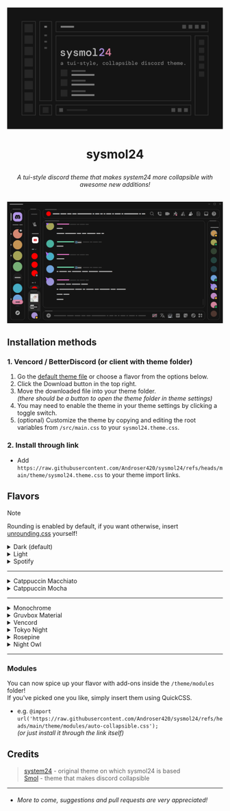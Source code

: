 ![preview](/assets/sysmol24.png)

# <p align="center"> sysmol24 </p>

###### <p align="center">A tui-style discord theme that makes system24 more collapsible with awesome new additions!</p>

![screenshot](/assets/screenshot.png)

## Installation methods

### 1. Vencord / BetterDiscord (or client with theme folder)

1. Go the [default theme file](https://github.com/Androser420/sysmol24/blob/main/theme/sysmol24.theme.css) or choose a flavor from the options below.
2. Click the Download button in the top right.
3. Move the downloaded file into your theme folder.  
*(there should be a button to open the theme folder in theme settings)*
4. You may need to enable the theme in your theme settings by clicking a toggle switch.
5. (optional) Customize the theme by copying and editing the root variables from `/src/main.css` to your `sysmol24.theme.css`.

### 2. Install through link

- Add `https://raw.githubusercontent.com/Androser420/sysmol24/refs/heads/main/theme/sysmol24.theme.css` to your theme import links.

## Flavors

> [!NOTE]  
> Rounding is enabled by default, if you want otherwise, insert [unrounding.css](https://refact0r.github.io/system24/src/unrounding.css) yourself!

<details><summary>Dark (default)</summary>

- `https://raw.githubusercontent.com/Androser420/sysmol24/refs/heads/main/theme/sysmol24.theme.css`

![default](/assets/dark.png)
</details>
<details><summary>Light</summary>

- `https://raw.githubusercontent.com/Androser420/sysmol24/refs/heads/main/theme/flavors/light/main.theme.css`

![light](/assets/light.png)
</details>
<details><summary>Spotify</summary>

- `https://raw.githubusercontent.com/Androser420/sysmol24/refs/heads/main/theme/flavors/spotify-text/main.theme.css`

![spotify](/assets/spotify-text.png)
</details>

---

<details><summary>Catppuccin Macchiato</summary>

- `https://raw.githubusercontent.com/Androser420/sysmol24/refs/heads/main/theme/flavors/catppuccin-macchiato/main.theme.css`

![macchiato](/assets/catppuccin-macchiato.png)
</details>
<details><summary>Catppuccin Mocha</summary>

- `https://raw.githubusercontent.com/Androser420/sysmol24/refs/heads/main/theme/flavors/catppuccin-mocha/main.theme.css`

![mocha](/assets/catppuccin-mocha.png)
</details>

---

<details><summary>Monochrome</summary>

- `https://raw.githubusercontent.com/Androser420/sysmol24/refs/heads/main/theme/flavors/monochrome/main.theme.css`

![monochrome](/assets/monochrome.png)
</details>
<details><summary>Gruvbox Material</summary>

- `https://raw.githubusercontent.com/Androser420/sysmol24/refs/heads/main/theme/flavors/gruvbox-material/main.theme.css`

![gruvbox](/assets/gruvbox-material.png)
</details>
<details><summary>Vencord</summary>

- `https://raw.githubusercontent.com/Androser420/sysmol24/refs/heads/main/theme/flavors/vencord/main.theme.css`

![vencord](/assets/vencord.png)
</details>
<details><summary>Tokyo Night</summary>

- `https://raw.githubusercontent.com/Androser420/sysmol24/refs/heads/main/theme/flavors/tokyo-night/main.theme.css`

![tokyo-night](/assets/tokyo-night.png)
</details>
<details><summary>Rosepine</summary>

- `https://raw.githubusercontent.com/Androser420/sysmol24/refs/heads/main/theme/flavors/rosepine/main.theme.css`

![rosepine](/assets/rosepine.png)
</details>
<details><summary>Night Owl</summary>

- `https://raw.githubusercontent.com/Androser420/sysmol24/refs/heads/main/theme/flavors/night-owl/main.theme.css`

![night-owl](/assets/night-owl.png)
</details>

---

### Modules
You can now spice up your flavor with add-ons inside the `/theme/modules` folder!  
If you've picked one you like, simply insert them using QuickCSS.  
- e.g. `@import url('https://raw.githubusercontent.com/Androser420/sysmol24/refs/heads/main/theme/modules/auto-collapsible.css');`  
    *(or just install it through the link itself)*

## Credits
> [system24](https://github.com/refact0r/system24) - original theme on which sysmol24 is based  
> [Smol](https://themes-delta.vercel.app/api/Smol) - theme that makes discord collapsible

---

- ###### More to come, suggestions and pull requests are very appreciated!
